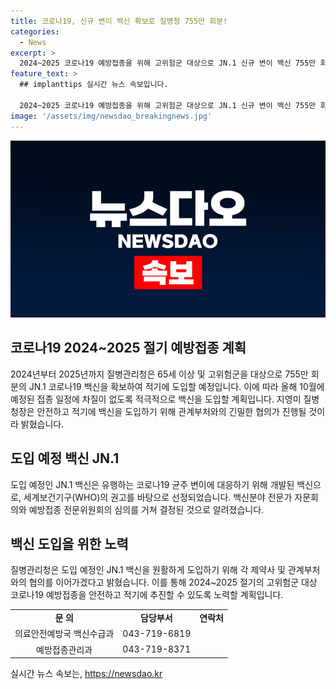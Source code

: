 ```yaml
---
title: 코로나19, 신규 변이 백신 확보로 질병청 755만 회분!
categories:
  - News
excerpt: >
  2024~2025 코로나19 예방접종을 위해 고위험군 대상으로 JN.1 신규 변이 백신 755만 회분 확보. 정부는 백신 도입 일정에 차질 없도록 계획, WHO의 권고를 따라 선정. 질병관리청은 안전하고 적기에 도입하기 위해 계획을 이어가고 있음.
feature_text: >
  ## implanttips 실시간 뉴스 속보입니다.

  2024~2025 코로나19 예방접종을 위해 고위험군 대상으로 JN.1 신규 변이 백신 755만 회분 확보. 정부는 백신 도입 일정에 차질 없도록 계획, WHO의 권고를 따라 선정. 질병관리청은 안전하고 적기에 도입하기 위해 계획을 이어가고 있음.
image: '/assets/img/newsdao_breakingnews.jpg'
---
```


<p><img src="/assets/img/newsdao_breakingnews.jpg" alt="implanttips 속보" /></p>

<h2 data-ke-size="size26">코로나19 2024~2025 절기 예방접종 계획</h2>

<p data-ke-size="size16">2024년부터 2025년까지 질병관리청은 65세 이상 및 고위험군을 대상으로 755만 회분의 JN.1 코로나19 백신을 확보하여 적기에 도입할 예정입니다. 이에 따라 올해 10월에 예정된 접종 일정에 차질이 없도록 적극적으로 백신을 도입할 계획입니다. 지영미 질병청장은 안전하고 적기에 백신을 도입하기 위해 관계부처와의 긴밀한 협의가 진행될 것이라 밝혔습니다.</p>

<h2 data-ke-size="size26">도입 예정 백신 JN.1</h2>

<p data-ke-size="size16">도입 예정인 JN.1 백신은 유행하는 코로나19 균주 변이에 대응하기 위해 개발된 백신으로, 세계보건기구(WHO)의 권고를 바탕으로 선정되었습니다. 백신분야 전문가 자문회의와 예방접종 전문위원회의 심의를 거쳐 결정된 것으로 알려졌습니다.</p>

<h2 data-ke-size="size26">백신 도입을 위한 노력</h2>

<p data-ke-size="size16">질병관리청은 도입 예정인 JN.1 백신을 원활하게 도입하기 위해 각 제약사 및 관계부처와의 협의를 이어가겠다고 밝혔습니다. 이를 통해 2024~2025 절기의 고위험군 대상 코로나19 예방접종을 안전하고 적기에 추진할 수 있도록 노력할 계획입니다. </p>

<table>
    <tbody>
        <tr>
            <td style="text-align: center; height: 17px;"><b>문 의</b></td>
            <td style="text-align: center; height: 17px;"><b>담당부서</b></td>
            <td style="text-align: center; height: 17px;"><b>연락처</b></td>
        </tr>
        <tr>
            <td style="text-align: center; height: 17px;">의료안전예방국 백신수급과</td>
            <td style="text-align: center; height: 17px;">043-719-6819</td>
        </tr>
        <tr>
            <td style="text-align: center; height: 17px;">예방접종관리과</td>
            <td style="text-align: center; height: 17px;">043-719-8371</td>
        </tr>
    </tbody>
</table>
실시간 뉴스 속보는, <a href="https://newsdao.kr" rel="dofollow">https://newsdao.kr</a>


